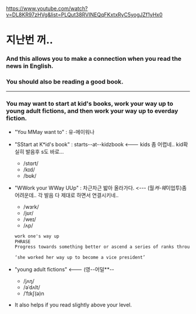 <https://www.youtube.com/watch?v=DL8KR97zHVg&list=PLQut38RVINEQqFKxtxRyC5yogJZf1yHx0>

 
 # 지난번 꺼.. 
 
 ### And this allows you to make a connection when you read the news in English. 
 
 ### You should also be reading a good book.
   
    
 
 
  ------------------------------------------------------------------------------------------------------
 
 ### You may want to start at kid's books, work your way up to young adult fictions, and then work your way up to everday fiction.
 
   - "You MMay want to" : 유-메이워나
   - "SStart at K*id's book" : starts--at--kidzbook    <--- kids  좀 어렵네.. kid확실히 발음후 s도 바로...
     - /stɑrt/
     - /kɪd/
     - /bʊk/
 
   - "WWork your WWay UUp" : 차근차근 밟아 올라가다.  <--- (월*켜-웨*이업투)좀 어려운데.. 각 발음 다 제대로 하면서 연결시키네..
     - /wɜrk/
     - /jʊr/
     - /weɪ/
     - /ʌp/
     
     ``` diff
     work one's way up
     PHRASE
     Progress towards something better or ascend a series of ranks through hard work.

     ‘she worked her way up to become a vice president’
     ```
     
   - "young adult fictions"    <--- (영--어덜**--
     - /jʌŋ/
     - /əˈdʌlt/
     - /ˈfɪkʃ(ə)n
     
 
 * It also helps if you read slightly above your level.
 
 
 
 
 
